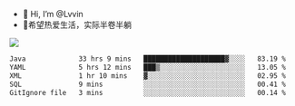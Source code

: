 - 👋 Hi, I’m @Lvvin
- 🍎希望热爱生活，实际半卷半躺
<!--
👀 I’m interested in ...
- 🌱 I’m currently learning ...
- 💞️ I’m looking to collaborate on ...
- 📫 How to reach me ...
->

<!---
Lvvin/Lvvin is a ✨ special ✨ repository because its `README.md` (this file) appears on your GitHub profile.
You can click the Preview link to take a look at your changes.

![Lvvin's GitHub stats](https://github-readme-stats.vercel.app/api?username=Lvvin&theme=default&show_icons=true&count_private=true)
--->

<a href="https://github.com/anuraghazra/github-readme-stats">
  <img align="center" src="https://github-readme-stats-lvvins-projects.vercel.app/api?username=Lvvin&theme=default&show_icons=true&count_private=true" />
</a>

<!--START_SECTION:waka-->

```txt
Java             33 hrs 9 mins   ████████████████████▓░░░░   83.19 %
YAML             5 hrs 12 mins   ███▒░░░░░░░░░░░░░░░░░░░░░   13.05 %
XML              1 hr 10 mins    ▓░░░░░░░░░░░░░░░░░░░░░░░░   02.95 %
SQL              9 mins          ░░░░░░░░░░░░░░░░░░░░░░░░░   00.41 %
GitIgnore file   3 mins          ░░░░░░░░░░░░░░░░░░░░░░░░░   00.14 %
```

<!--END_SECTION:waka-->


